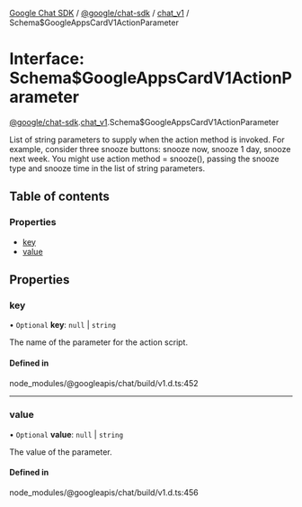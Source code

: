 [Google Chat SDK](../README.md) / [@google/chat-sdk](../modules/google_chat_sdk.md) / [chat\_v1](../modules/google_chat_sdk.chat_v1.md) / Schema$GoogleAppsCardV1ActionParameter

# Interface: Schema$GoogleAppsCardV1ActionParameter

[@google/chat-sdk](../modules/google_chat_sdk.md).[chat_v1](../modules/google_chat_sdk.chat_v1.md).Schema$GoogleAppsCardV1ActionParameter

List of string parameters to supply when the action method is invoked. For example, consider three snooze buttons: snooze now, snooze 1 day, snooze next week. You might use action method = snooze(), passing the snooze type and snooze time in the list of string parameters.

## Table of contents

### Properties

- [key](google_chat_sdk.chat_v1.Schema_GoogleAppsCardV1ActionParameter.md#key)
- [value](google_chat_sdk.chat_v1.Schema_GoogleAppsCardV1ActionParameter.md#value)

## Properties

### key

• `Optional` **key**: ``null`` \| `string`

The name of the parameter for the action script.

#### Defined in

node_modules/@googleapis/chat/build/v1.d.ts:452

___

### value

• `Optional` **value**: ``null`` \| `string`

The value of the parameter.

#### Defined in

node_modules/@googleapis/chat/build/v1.d.ts:456
